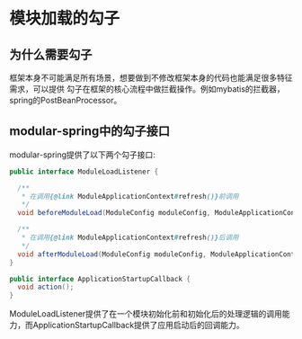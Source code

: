 # 模块加载的勾子

## 为什么需要勾子
框架本身不可能满足所有场景，想要做到不修改框架本身的代码也能满足很多特征需求，可以提供
勾子在框架的核心流程中做拦截操作。例如mybatis的拦截器，spring的PostBeanProcessor。
## modular-spring中的勾子接口
modular-spring提供了以下两个勾子接口:
```java
public interface ModuleLoadListener {

  /**
   * 在调用{@link ModuleApplicationContext#refresh()}前调用
   */
  void beforeModuleLoad(ModuleConfig moduleConfig, ModuleApplicationContext applicationContext);

  /**
   * 在调用{@link ModuleApplicationContext#refresh()}后调用
   */
  void afterModuleLoad(ModuleConfig moduleConfig, ModuleApplicationContext applicationContext);
}

```
```java
public interface ApplicationStartupCallback {
  void action();
}
```
ModuleLoadListener提供了在一个模块初始化前和初始化后的处理逻辑的调用能力，而ApplicationStartupCallback提供了应用启动后的回调能力。
